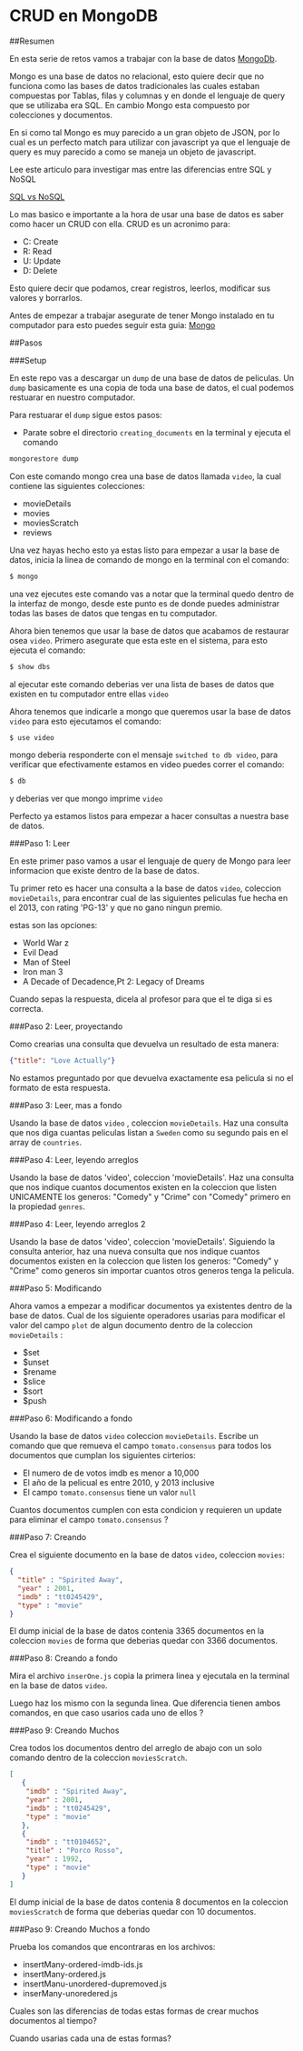 # CRUD en MongoDB

##Resumen

En esta serie de retos vamos a trabajar con la base de datos [MongoDb](https://www.mongodb.com/).

Mongo es una base de datos no relacional, esto quiere decir que no funciona como las bases de datos tradicionales las cuales estaban compuestas por Tablas, filas y columnas y en donde el lenguaje de query que se utilizaba era SQL. En cambio Mongo esta compuesto por colecciones y documentos.

En si como tal Mongo es muy parecido a un gran objeto de JSON, por lo cual es un perfecto match para utilizar con javascript ya que el lenguaje de query es muy parecido a como se maneja un objeto de javascript.

Lee este articulo para investigar mas entre las diferencias entre SQL y NoSQL

[SQL vs NoSQL](https://www.sitepoint.com/sql-vs-nosql-differences/)

Lo mas basico e importante a la hora de usar una base de datos es saber como hacer un CRUD con ella. CRUD es un acronimo para:

- C: Create
- R: Read
- U: Update
- D: Delete

Esto quiere decir que podamos, crear registros, leerlos, modificar sus valores y borrarlos.

Antes de empezar a trabajar asegurate de tener Mongo instalado en tu computador para esto puedes seguir esta guia: [Mongo](https://www.mongodb.com/download-center?jmp=nav#community)

##Pasos

###Setup

En este repo vas a descargar un `dump` de una base de datos de peliculas. Un `dump` basicamente es una copia de toda una base de datos, el cual podemos restuarar en nuestro computador.

Para restuarar el `dump` sigue estos pasos:

- Parate sobre el directorio `creating_documents` en la terminal y ejecuta el comando

```bash
mongorestore dump
```
Con este comando mongo crea una base de datos llamada `video`, la cual contiene las siguientes colecciones:

- movieDetails
- movies
- moviesScratch
- reviews

Una vez hayas hecho esto ya estas listo para empezar a usar la base de datos, inicia la linea de comando de mongo en la terminal con el comando:

```bash
$ mongo
```

una vez ejecutes este comando vas a notar que la terminal quedo dentro de la interfaz de mongo, desde este punto es de donde puedes administrar todas las bases de datos que tengas en tu computador.

Ahora bien tenemos que usar la base de datos que acabamos de restaurar osea `video`. Primero asegurate que esta este en el sistema, para esto ejecuta el comando:

```bash
$ show dbs
```

al ejecutar este comando deberias ver una lista de bases de datos que existen en tu computador entre ellas `video`

Ahora tenemos que indicarle a mongo que queremos usar la base de datos `video` para esto ejecutamos el comando:

```bash
$ use video
```

mongo deberia responderte con el mensaje `switched to db video`, para verificar que efectivamente estamos en video puedes correr el comando:

```bash
$ db
```

y deberias ver que mongo imprime `video`

Perfecto ya estamos listos para empezar a hacer consultas a nuestra base de datos.

###Paso 1: Leer

En este primer paso vamos a usar el lenguaje de query de Mongo para leer informacion que existe dentro de la base de datos.

Tu primer reto es hacer una consulta a la base de datos `video`, coleccion `movieDetails`, para encontrar cual de las siguientes peliculas fue hecha en el 2013, con rating 'PG-13' y que no gano ningun premio.

estas son las opciones:

- World War z
- Evil Dead
- Man of Steel
- Iron man 3
- A Decade of Decadence,Pt 2: Legacy of Dreams

Cuando sepas la respuesta, dicela al profesor para que el te diga si es correcta.

###Paso 2: Leer, proyectando

Como crearias una consulta que devuelva un resultado de esta manera:

``` JSON
{"title": "Love Actually"}
```
No estamos preguntado por que devuelva exactamente esa pelicula si no el formato de esta respuesta.

###Paso 3: Leer, mas a fondo

Usando la base de datos `video` , coleccion `movieDetails`. Haz una consulta que nos diga cuantas peliculas listan a `Sweden` como su segundo pais en el array de `countries`.

###Paso 4: Leer, leyendo arreglos

Usando la base de datos 'video', coleccion 'movieDetails'. Haz una consulta que nos indique cuantos documentos existen en la coleccion que listen UNICAMENTE los generos: "Comedy" y "Crime"  con "Comedy" primero en la propiedad `genres`.

###Paso 4: Leer, leyendo arreglos 2

Usando la base de datos 'video', coleccion 'movieDetails'. Siguiendo la consulta anterior, haz una nueva consulta que nos indique cuantos documentos existen en la coleccion que listen los generos: "Comedy" y "Crime" como generos sin importar cuantos otros generos tenga la pelicula.

###Paso 5: Modificando

Ahora vamos a empezar a modificar documentos ya existentes dentro de la base de datos. Cual de los siguiente operadores usarias para modificar el valor del campo `plot` de algun documento dentro de la coleccion `movieDetails` :

- $set
- $unset
- $rename
- $slice
- $sort
- $push


###Paso 6: Modificando a fondo

Usando la base de datos `video` coleccion `movieDetails`. Escribe un comando que que remueva el campo `tomato.consensus` para todos los documentos que cumplan los siguientes cirterios:

- El numero de de votos imdb es menor a 10,000
- El año de la pelicual es entre 2010, y 2013 inclusive
- El campo `tomato.consensus` tiene un valor `null`

Cuantos documentos cumplen con esta condicion y requieren un update para eliminar el campo `tomato.consensus` ?

###Paso 7: Creando

Crea el siguiente documento en la base de datos `video`, coleccion `movies`:

``` JSON
{
  "title" : "Spirited Away",
  "year" : 2001,
  "imdb" : "tt0245429",
  "type" : "movie"
}
```

El dump inicial de la base de datos contenia 3365 documentos en la coleccion `movies` de forma que deberias quedar con 3366 documentos.

###Paso 8: Creando a fondo

Mira el archivo `inserOne.js` copia la primera linea y ejecutala en la terminal en la base de datos `video`.

Luego haz los mismo con la segunda linea. Que diferencia tienen ambos comandos, en que caso usarios cada uno de ellos ?

###Paso 9: Creando Muchos

Crea todos los documentos dentro del arreglo de abajo con un solo comando dentro de la coleccion `moviesScratch`.

``` JSON
[
   {
    "imdb" : "Spirited Away",
    "year" : 2001,
    "imdb" : "tt0245429",
    "type" : "movie"
   },
   {
    "imdb" : "tt0104652",
    "title" : "Porco Rosso",
    "year" : 1992,
    "type" : "movie"
   }
]
```

El dump inicial de la base de datos contenia 8 documentos en la coleccion `moviesScratch` de forma que deberias quedar con 10 documentos.

###Paso 9: Creando Muchos a fondo

Prueba los comandos que encontraras en los archivos:

- insertMany-ordered-imdb-ids.js
- insertMany-ordered.js
- insertManu-unordered-dupremoved.js
- inserMany-unoredered.js

Cuales son las diferencias de todas estas formas de crear muchos documentos al tiempo?

Cuando usarias cada una de estas formas?



